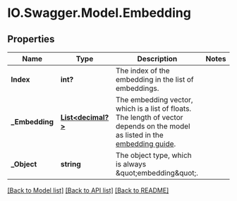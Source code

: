 # IO.Swagger.Model.Embedding
## Properties

Name | Type | Description | Notes
------------ | ------------- | ------------- | -------------
**Index** | **int?** | The index of the embedding in the list of embeddings. | 
**_Embedding** | [**List&lt;decimal?&gt;**](BigDecimal.md) | The embedding vector, which is a list of floats. The length of vector depends on the model as listed in the [embedding guide](/docs/guides/embeddings).  | 
**_Object** | **string** | The object type, which is always \&quot;embedding\&quot;. | 

[[Back to Model list]](../README.md#documentation-for-models) [[Back to API list]](../README.md#documentation-for-api-endpoints) [[Back to README]](../README.md)


